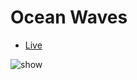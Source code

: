 # Ocean Waves

- [Live](https://ocean-waves.vercel.app/)

![show](https://s1.ax1x.com/2022/08/11/vG4MxU.png)
